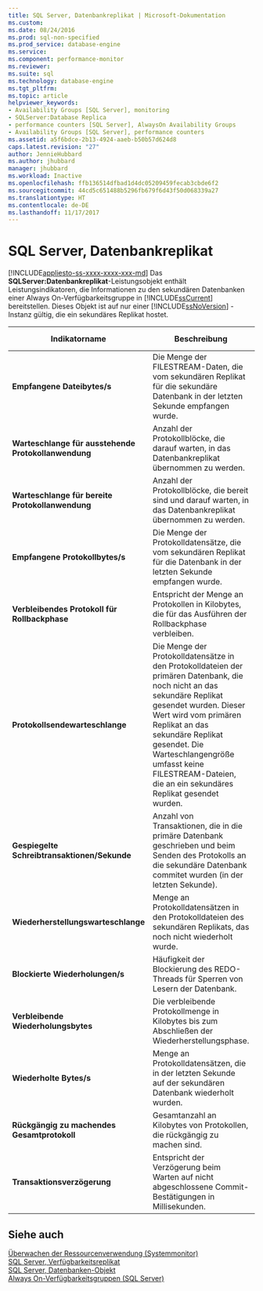 ```yaml
---
title: SQL Server, Datenbankreplikat | Microsoft-Dokumentation
ms.custom: 
ms.date: 08/24/2016
ms.prod: sql-non-specified
ms.prod_service: database-engine
ms.service: 
ms.component: performance-monitor
ms.reviewer: 
ms.suite: sql
ms.technology: database-engine
ms.tgt_pltfrm: 
ms.topic: article
helpviewer_keywords:
- Availability Groups [SQL Server], monitoring
- SQLServer:Database Replica
- performance counters [SQL Server], AlwaysOn Availability Groups
- Availability Groups [SQL Server], performance counters
ms.assetid: a5f6bdce-2b13-4924-aaeb-b50b57d624d8
caps.latest.revision: "27"
author: JennieHubbard
ms.author: jhubbard
manager: jhubbard
ms.workload: Inactive
ms.openlocfilehash: ffb136514dfbad1d4dc05209459fecab3cbde6f2
ms.sourcegitcommit: 44cd5c651488b5296fb679f6d43f50d068339a27
ms.translationtype: HT
ms.contentlocale: de-DE
ms.lasthandoff: 11/17/2017
---
```

# <a name="sql-server-database-replica"></a>SQL Server, Datenbankreplikat
[!INCLUDE[appliesto-ss-xxxx-xxxx-xxx-md](../../includes/appliesto-ss-xxxx-xxxx-xxx-md.md)] Das **SQLServer:Datenbankreplikat**-Leistungsobjekt enthält Leistungsindikatoren, die Informationen zu den sekundären Datenbanken einer Always On-Verfügbarkeitsgruppe in [!INCLUDE[ssCurrent](../../includes/sscurrent-md.md)] bereitstellen. Dieses Objekt ist auf nur einer [!INCLUDE[ssNoVersion](../../includes/ssnoversion-md.md)] -Instanz gültig, die ein sekundäres Replikat hostet.  
  
|Indikatorname|Beschreibung|Anzeige für|  
|------------------|-----------------|--------------|  
|**Empfangene Dateibytes/s**|Die Menge der FILESTREAM-Daten, die vom sekundären Replikat für die sekundäre Datenbank in der letzten Sekunde empfangen wurde.|Sekundäres Replikat|  
|**Warteschlange für ausstehende Protokollanwendung**|Anzahl der Protokollblöcke, die darauf warten, in das Datenbankreplikat übernommen zu werden.|Sekundäres Replikat|
|**Warteschlange für bereite Protokollanwendung**|Anzahl der Protokollblöcke, die bereit sind und darauf warten, in das Datenbankreplikat übernommen zu werden.|Sekundäres Replikat| 
|**Empfangene Protokollbytes/s**|Die Menge der Protokolldatensätze, die vom sekundären Replikat für die Datenbank in der letzten Sekunde empfangen wurde.|Sekundäres Replikat|  
|**Verbleibendes Protokoll für Rollbackphase**|Entspricht der Menge an Protokollen in Kilobytes, die für das Ausführen der Rollbackphase verbleiben.|Sekundäres Replikat|  
|**Protokollsendewarteschlange**|Die Menge der Protokolldatensätze in den Protokolldateien der primären Datenbank, die noch nicht an das sekundäre Replikat gesendet wurden. Dieser Wert wird vom primären Replikat an das sekundäre Replikat gesendet. Die Warteschlangengröße umfasst keine FILESTREAM-Dateien, die an ein sekundäres Replikat gesendet wurden.|Sekundäres Replikat|  
|**Gespiegelte Schreibtransaktionen/Sekunde**|Anzahl von Transaktionen, die in die primäre Datenbank geschrieben und beim Senden des Protokolls an die sekundäre Datenbank commitet wurden (in der letzten Sekunde).|Primäres Replikat|  
|**Wiederherstellungswarteschlange**|Menge an Protokolldatensätzen in den Protokolldateien des sekundären Replikats, das noch nicht wiederholt wurde.|Sekundäres Replikat|  
|**Blockierte Wiederholungen/s**|Häufigkeit der Blockierung des REDO-Threads für Sperren von Lesern der Datenbank.|Sekundäres Replikat|  
|**Verbleibende Wiederholungsbytes**|Die verbleibende Protokollmenge in Kilobytes bis zum Abschließen der Wiederherstellungsphase.|Sekundäres Replikat|  
|**Wiederholte Bytes/s**|Menge an Protokolldatensätzen, die in der letzten Sekunde auf der sekundären Datenbank wiederholt wurden.|Sekundäres Replikat|  
|**Rückgängig zu machendes Gesamtprotokoll**|Gesamtanzahl an Kilobytes von Protokollen, die rückgängig zu machen sind.|Sekundäres Replikat|  
|**Transaktionsverzögerung**|Entspricht der Verzögerung beim Warten auf nicht abgeschlossene Commit-Bestätigungen in Millisekunden.|Primäres Replikat|  
  
## <a name="see-also"></a>Siehe auch  
 [Überwachen der Ressourcenverwendung &#40;Systemmonitor&#41;](../../relational-databases/performance-monitor/monitor-resource-usage-system-monitor.md)   
 [SQL Server, Verfügbarkeitsreplikat](../../relational-databases/performance-monitor/sql-server-availability-replica.md)   
 [SQL Server, Datenbanken-Objekt](../../relational-databases/performance-monitor/sql-server-databases-object.md)   
 [Always On-Verfügbarkeitsgruppen &#40;SQL Server&#41;](../../database-engine/availability-groups/windows/always-on-availability-groups-sql-server.md)  
  
  
